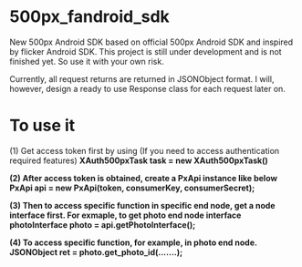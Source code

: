 500px_fandroid_sdk
==================

New 500px Android SDK based on official 500px Android SDK and inspired by flicker Android SDK. This project is still under development and is not finished yet. So use it with your own risk.

Currently, all request returns are returned in JSONObject format. I will, however, design a ready to use Response class for each request later on.



To use it
==================
(1) Get access token first by using (If you need to access authentication required features)
<b>XAuth500pxTask task = new XAuth500pxTask()

(2) After access token is obtained, create a PxApi instance like below
<b>PxApi api = new PxApi(token, consumerKey, consumerSecret);

(3) Then to access specific function in specific end node, get a node interface first. For exmaple, to get photo end node interface
<b>photoInterface photo = api.getPhotoInterface();

(4) To access specific function, for example, in photo end node.
<b>JSONObject ret = photo.get_photo_id(.......);
